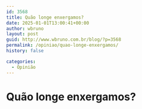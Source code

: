 ```yaml
---
id: 3568
title: Quão longe enxergamos?
date: 2025-01-01T13:00:41+00:00
author: wbruno
layout: post
guid: http://www.wbruno.com.br/blog/?p=3568
permalink: /opiniao/quao-longe-enxergamos/
history: false

categories:
  - Opinião
---
```


# Quão longe enxergamos?
